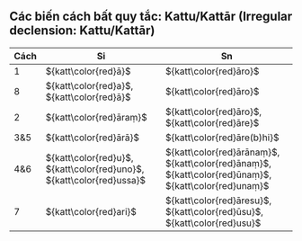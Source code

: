 ## Các biến cách bất quy tắc: Kattu/Kattār (Irregular declension: Kattu/Kattār)

| Cách | Si                                                                    | Sn                                                                                                   |
| ---- | --------------------------------------------------------------------- | ---------------------------------------------------------------------------------------------------- |
| 1    | ${katt\color{red}ā}$                                                  | ${katt\color{red}āro}$                                                                               |
| 8    | ${katt\color{red}a}$, ${katt\color{red}ā}$                            | ${katt\color{red}āro}$                                                                               |
| 2    | ${katt\color{red}āraṃ}$                                               | ${katt\color{red}āro}$, ${katt\color{red}āre}$                                                       |
| 3&5  | ${katt\color{red}ārā}$                                                | ${katt\color{red}āre(b)hi}$                                                                          |
| 4&6  | ${katt\color{red}u}$, ${katt\color{red}uno}$, ${katt\color{red}ussa}$ | ${katt\color{red}ārānaṃ}$, ${katt\color{red}ānaṃ}$, ${katt\color{red}ūnaṃ}$, ${katt\color{red}unaṃ}$ |
| 7    | ${katt\color{red}ari}$                                                | ${katt\color{red}āresu}$, ${katt\color{red}ūsu}$, ${katt\color{red}usu}$                             |